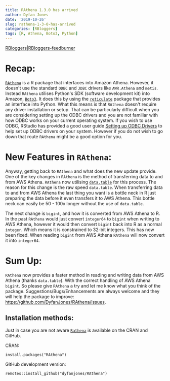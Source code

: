 ```yaml
---
title: RAthena 1.3.0 has arrived
author: Dyfan Jones
date: '2019-10-26'
slug: rathena-1-3-0-has-arrived
categories: [RBloggers]
tags: [R, Athena, Boto3, Python]
---
```


[RBloggers](https://www.r-bloggers.com)|[RBloggers-feedburner](http://feeds.feedburner.com/RBloggers )

# Recap:

[`RAthena`](https://github.com/DyfanJones/RAthena) is a R package that interfaces into Amazon Athena. However, it doesn't use the standard `ODBC` and `JDBC` drivers like `AWR.Athena` and `metis`. Instead `RAthena` utilises Python's SDK (software development kit) into Amazon, [`Boto3`](https://boto3.amazonaws.com/v1/documentation/api/latest/index.html). It does this by using the [`reticulate`](https://rstudio.github.io/reticulate/) package that provides an interface into Python. What this means is that `RAthena` doesn't require any driver installation or setup. That can be particularly difficult when you are considering setting up the ODBC drivers and you are not familiar with how ODBC works on your current operating system. If you wish to use ODBC, RStudio has provided a good user guide [Setting up ODBC Drivers](https://db.rstudio.com/best-practices/drivers/) to help set up ODBC drivers on your system. However if you do not wish to go down that route `RAthena` might be a good option for you.

# New Features in `RAthena`:

Anyway, getting back to `RAthena` and what does the new update provide. One of the key changes in `RAthena` is the method of transferring data to and from AWS Athena. `RAthena` now utilising [`data.table`](https://rdatatable.gitlab.io/data.table/) for this process. The reason for this change is the raw speed `data.table`. When transferring data to and from AWS Athena the last thing you want is a bottle neck in R just preparing the data before it even transfers it to AWS Athena. This bottle neck can easily be 50 - 100x longer without the use of `data.table`. 

The next change is `bigint`, and how it is converted from AWS Athena to R. In the past `RAthena` would just convert `integer64` to `bigint` when writing to AWS Athena, however it would then convert `bigint` back into R as a normal `integer`. Which means it is constrained to 32-bit integers. This has now been fixed. When reading `bigint` from AWS Athena `RAthena` will now convert it into `integer64`. 

# Sum Up:

`RAthena` now provides a faster method in reading and writing data from AWS Athena (thanks `data.table`). With the correct handling of AWS Athena `bigint`. So please give `RAthena` a try and let me know what you think of the package. Suggestions/Bugs/Enhancements are always welcome and they will help the package to improve: https://github.com/DyfanJones/RAthena/issues.

## Installation methods:

Just in case you are not aware [`Rathena`](https://cran.r-project.org/web/packages/RAthena/index.html) is available on the CRAN and GitHub.

CRAN:
```
install.packages("RAthena")
```

GitHub development version:

```
remotes::install_github("dyfanjones/RAthena")
```
